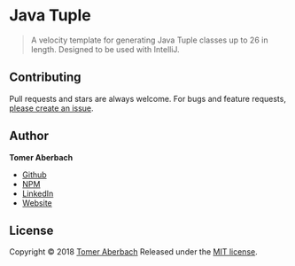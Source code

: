 # Java Tuple

> A velocity template for generating Java Tuple classes up to 26 in length. Designed to be used with IntelliJ.

## Contributing

Pull requests and stars are always welcome. For bugs and feature requests, [please create an issue](https://github.com/TomerADev/java-tuple/issues/new).

## Author

**Tomer Aberbach**

* [Github](https://github.com/TomerADev)
* [NPM](https://www.npmjs.com/~tomeraberbach)
* [LinkedIn](https://www.linkedin.com/in/tomer-a)
* [Website](https://tomeraberba.ch)

## License

Copyright © 2018 [Tomer Aberbach](https://github.com/TomerADev)
Released under the [MIT license](https://github.com/TomerADev/java-tuple/blob/master/LICENSE).

